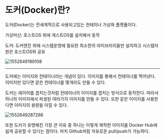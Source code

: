 # 도커(Docker)란?

도커(Docker)는 전세계적으로 사용되고있는 컨테이너 가상화 플랫폼이다. 

가상머신: 호스트OS 위에 게스트OS를 설치해서 동작

도커: 도커엔진 위에 시스템운영에 필요한 최소한의 라이브러리들만 설치하고 시스템자원은 호스트OS와 공유

![1552649189108](C:\Users\SAMSUNG\AppData\Roaming\Typora\typora-user-images\1552649189108.png)

---------

도커에는 이미지와 컨테이너라는 개념이 있다. 이미지를 통해서 컨테이너를 찍어낸다. 이미지만 있다면 같은 컨테이너를 몇개라도 만들 수 있다.

도커는 레이어를 겹치는것처럼 컨테이너의 이미지를 겹치는 방식으로 동작한다. 따라서 하나의 이미지에서 파생된 여러가지 이미지를 만들 수 있다.
또한 같은 이미지를 사용한다면 이미지의 용량을 아낄 수 있다.

![1552649287266](C:\Users\SAMSUNG\AppData\Roaming\Typora\typora-user-images\1552649287266.png)

또한 도커가 유명해진 가장 큰 이유 중 하나는 이렇게 제작한 이미지를 Docker Hub에 쉽게 공유할 수 있다는 점이다.
마치 Github처럼 자유로운 pull/push가 가능하다.





